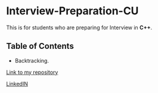 # Interview-Preparation-CU

This is for students who are preparing for Interview in **C++**.

## **Table of Contents**
* Backtracking.

[Link to my repository](https://github.com/yakshitbindal/Interview-Preparation-CU.git)

[LinkedIN](https://www.linked.com/in/yakshitbindal)
